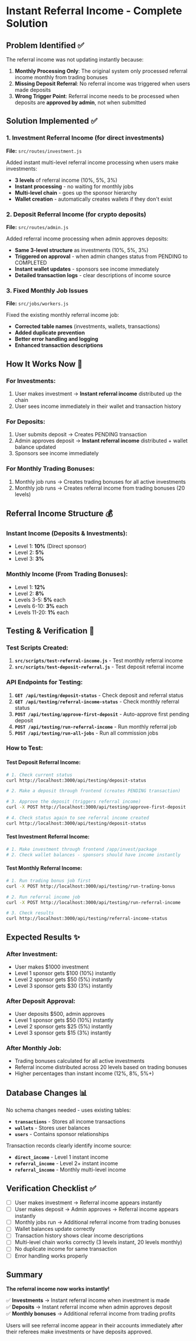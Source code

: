 # Instant Referral Income - Complete Solution

## Problem Identified ✅

The referral income was not updating instantly because:

1. **Monthly Processing Only**: The original system only processed referral income monthly from trading bonuses
2. **Missing Deposit Referral**: No referral income was triggered when users made deposits
3. **Wrong Trigger Point**: Referral income needs to be processed when deposits are **approved by admin**, not when submitted

## Solution Implemented ✅

### 1. **Investment Referral Income** (for direct investments)
**File:** `src/routes/investment.js`

Added instant multi-level referral income processing when users make investments:
- **3 levels** of referral income (10%, 5%, 3%)
- **Instant processing** - no waiting for monthly jobs
- **Multi-level chain** - goes up the sponsor hierarchy
- **Wallet creation** - automatically creates wallets if they don't exist

### 2. **Deposit Referral Income** (for crypto deposits)
**File:** `src/routes/admin.js`

Added referral income processing when admin approves deposits:
- **Same 3-level structure** as investments (10%, 5%, 3%)
- **Triggered on approval** - when admin changes status from PENDING to COMPLETED
- **Instant wallet updates** - sponsors see income immediately
- **Detailed transaction logs** - clear descriptions of income source

### 3. **Fixed Monthly Job Issues**
**File:** `src/jobs/workers.js`

Fixed the existing monthly referral income job:
- **Corrected table names** (investments, wallets, transactions)
- **Added duplicate prevention** 
- **Better error handling and logging**
- **Enhanced transaction descriptions**

## How It Works Now 🚀

### **For Investments:**
1. User makes investment → **Instant referral income** distributed up the chain
2. User sees income immediately in their wallet and transaction history

### **For Deposits:**
1. User submits deposit → Creates PENDING transaction
2. Admin approves deposit → **Instant referral income** distributed + wallet balance updated
3. Sponsors see income immediately

### **For Monthly Trading Bonuses:**
1. Monthly job runs → Creates trading bonuses for all active investments  
2. Monthly job runs → Creates referral income from trading bonuses (20 levels)

## Referral Income Structure 💰

### **Instant Income (Deposits & Investments):**
- Level 1: **10%** (Direct sponsor)
- Level 2: **5%**
- Level 3: **3%**

### **Monthly Income (From Trading Bonuses):**
- Level 1: **12%**
- Level 2: **8%**
- Levels 3-5: **5%** each
- Levels 6-10: **3%** each
- Levels 11-20: **1%** each

## Testing & Verification 🧪

### **Test Scripts Created:**
1. **`src/scripts/test-referral-income.js`** - Test monthly referral income
2. **`src/scripts/test-deposit-referral.js`** - Test deposit referral income

### **API Endpoints for Testing:**
1. **`GET /api/testing/deposit-status`** - Check deposit and referral status
2. **`GET /api/testing/referral-income-status`** - Check monthly referral status
3. **`POST /api/testing/approve-first-deposit`** - Auto-approve first pending deposit
4. **`POST /api/testing/run-referral-income`** - Run monthly referral job
5. **`POST /api/testing/run-all-jobs`** - Run all commission jobs

### **How to Test:**

#### **Test Deposit Referral Income:**
```bash
# 1. Check current status
curl http://localhost:3000/api/testing/deposit-status

# 2. Make a deposit through frontend (creates PENDING transaction)

# 3. Approve the deposit (triggers referral income)
curl -X POST http://localhost:3000/api/testing/approve-first-deposit

# 4. Check status again to see referral income created
curl http://localhost:3000/api/testing/deposit-status
```

#### **Test Investment Referral Income:**
```bash
# 1. Make investment through frontend /app/invest/package
# 2. Check wallet balances - sponsors should have income instantly
```

#### **Test Monthly Referral Income:**
```bash
# 1. Run trading bonus job first
curl -X POST http://localhost:3000/api/testing/run-trading-bonus

# 2. Run referral income job
curl -X POST http://localhost:3000/api/testing/run-referral-income

# 3. Check results
curl http://localhost:3000/api/testing/referral-income-status
```

## Expected Results ✨

### **After Investment:**
- User makes $1000 investment
- Level 1 sponsor gets $100 (10%) instantly
- Level 2 sponsor gets $50 (5%) instantly  
- Level 3 sponsor gets $30 (3%) instantly

### **After Deposit Approval:**
- User deposits $500, admin approves
- Level 1 sponsor gets $50 (10%) instantly
- Level 2 sponsor gets $25 (5%) instantly
- Level 3 sponsor gets $15 (3%) instantly

### **After Monthly Job:**
- Trading bonuses calculated for all active investments
- Referral income distributed across 20 levels based on trading bonuses
- Higher percentages than instant income (12%, 8%, 5%+)

## Database Changes 📊

No schema changes needed - uses existing tables:
- **`transactions`** - Stores all income transactions
- **`wallets`** - Stores user balances
- **`users`** - Contains sponsor relationships

Transaction records clearly identify income source:
- **`direct_income`** - Level 1 instant income
- **`referral_income`** - Level 2+ instant income  
- **`referral_income`** - Monthly multi-level income

## Verification Checklist ✅

- [ ] User makes investment → Referral income appears instantly
- [ ] User makes deposit → Admin approves → Referral income appears instantly
- [ ] Monthly jobs run → Additional referral income from trading bonuses
- [ ] Wallet balances update correctly
- [ ] Transaction history shows clear income descriptions
- [ ] Multi-level chain works correctly (3 levels instant, 20 levels monthly)
- [ ] No duplicate income for same transaction
- [ ] Error handling works properly

## Summary

**The referral income now works instantly!** 

✅ **Investments** → Instant referral income when investment is made  
✅ **Deposits** → Instant referral income when admin approves deposit  
✅ **Monthly bonuses** → Additional referral income from trading profits

Users will see referral income appear in their accounts immediately after their referees make investments or have deposits approved.